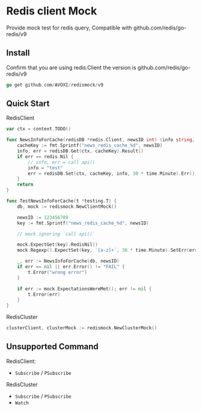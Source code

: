 # Redis client Mock

Provide mock test for redis query, Compatible with github.com/redis/go-redis/v9

## Install

Confirm that you are using redis.Client the version is github.com/redis/go-redis/v9

```go
go get github.com/AVOXI/redismock/v9
```

## Quick Start

RedisClient
```go
var ctx = context.TODO()

func NewsInfoForCache(redisDB *redis.Client, newsID int) (info string, err error) {
	cacheKey := fmt.Sprintf("news_redis_cache_%d", newsID)
	info, err = redisDB.Get(ctx, cacheKey).Result()
	if err == redis.Nil {
		// info, err = call api()
		info = "test"
		err = redisDB.Set(ctx, cacheKey, info, 30 * time.Minute).Err()
	}
	return
}

func TestNewsInfoForCache(t *testing.T) {
	db, mock := redismock.NewClientMock()

	newsID := 123456789
	key := fmt.Sprintf("news_redis_cache_%d", newsID)

	// mock ignoring `call api()`

	mock.ExpectGet(key).RedisNil()
	mock.Regexp().ExpectSet(key, `[a-z]+`, 30 * time.Minute).SetErr(errors.New("FAIL"))

	_, err := NewsInfoForCache(db, newsID)
	if err == nil || err.Error() != "FAIL" {
		t.Error("wrong error")
	}

	if err := mock.ExpectationsWereMet(); err != nil {
		t.Error(err)
	}
}
```

RedisCluster
```go
clusterClient, clusterMock := redismock.NewClusterMock()
```

## Unsupported Command

RedisClient:

- `Subscribe` / `PSubscribe`


RedisCluster

- `Subscribe` / `PSubscribe`
- `Watch`
